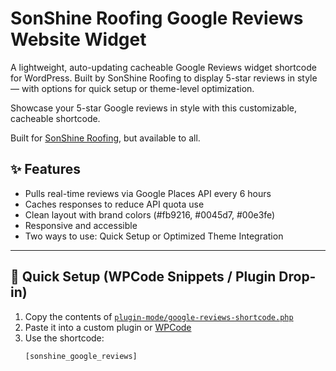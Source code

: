 # SonShine Roofing Google Reviews Website Widget
A lightweight, auto-updating cacheable Google Reviews widget shortcode for WordPress. Built by SonShine Roofing to display 5-star reviews in style — with options for quick setup or theme-level optimization.

Showcase your 5-star Google reviews in style with this customizable, cacheable shortcode.

Built for [SonShine Roofing](https://sonshineroofing.com), but available to all.

## ✨ Features

- Pulls real-time reviews via Google Places API every 6 hours
- Caches responses to reduce API quota use
- Clean layout with brand colors (#fb9216, #0045d7, #00e3fe)
- Responsive and accessible
- Two ways to use: Quick Setup or Optimized Theme Integration

---

## 🚀 Quick Setup (WPCode Snippets / Plugin Drop-in)

1. Copy the contents of [`plugin-mode/google-reviews-shortcode.php`](plugin-mode/google-reviews-shortcode.php)
2. Paste it into a custom plugin or [WPCode](https://wpcode.com/)
3. Use the shortcode:  
   ```php
   [sonshine_google_reviews]

